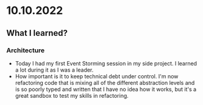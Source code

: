 # 10.10.2022

## What I learned?

### Architecture

- Today I had my first Event Storming session in my side project. I learned a lot during it as I was a leader.
- How important is it to keep technical debt under control. I'm now refactoring code that is mixing all of the different abstraction levels and is so poorly typed and written that I have no idea how it works, but it's a great sandbox to test my skills in refactoring.
